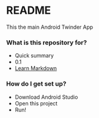 # README #

This the main Android Twinder App

### What is this repository for? ###

* Quick summary
* 0.1
* [Learn Markdown](https://bitbucket.org/tutorials/markdowndemo)

### How do I get set up? ###

* Download Android Studio
* Open this project
* Run!